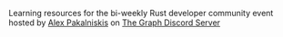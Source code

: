 Learning resources for the bi-weekly Rust developer community event hosted by [Alex Pakalniskis](https://www.youtube.com/@alexpakalniskis) on [The Graph Discord Server](https://discord.gg/graphprotocol)
